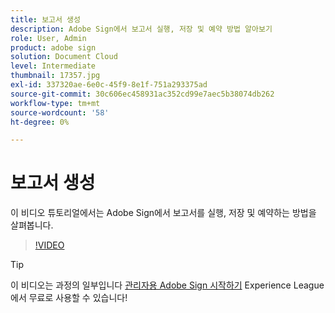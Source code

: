 ```yaml
---
title: 보고서 생성
description: Adobe Sign에서 보고서 실행, 저장 및 예약 방법 알아보기
role: User, Admin
product: adobe sign
solution: Document Cloud
level: Intermediate
thumbnail: 17357.jpg
exl-id: 337320ae-6e0c-45f9-8e1f-751a293375ad
source-git-commit: 30c606ec458931ac352cd99e7aec5b38074db262
workflow-type: tm+mt
source-wordcount: '58'
ht-degree: 0%

---
```


# 보고서 생성

이 비디오 튜토리얼에서는 Adobe Sign에서 보고서를 실행, 저장 및 예약하는 방법을 살펴봅니다.

>[!VIDEO](https://video.tv.adobe.com/v/17357?hidetitle=true)

>[!TIP]
>
>이 비디오는 과정의 일부입니다 [관리자용 Adobe Sign 시작하기](https://experienceleague.adobe.com/?recommended=Sign-A-1-2020.2) Experience League에서 무료로 사용할 수 있습니다!

